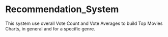 # Recommendation_System
 This system use overall Vote Count and Vote Averages to build Top Movies Charts, in general and for a specific genre.
